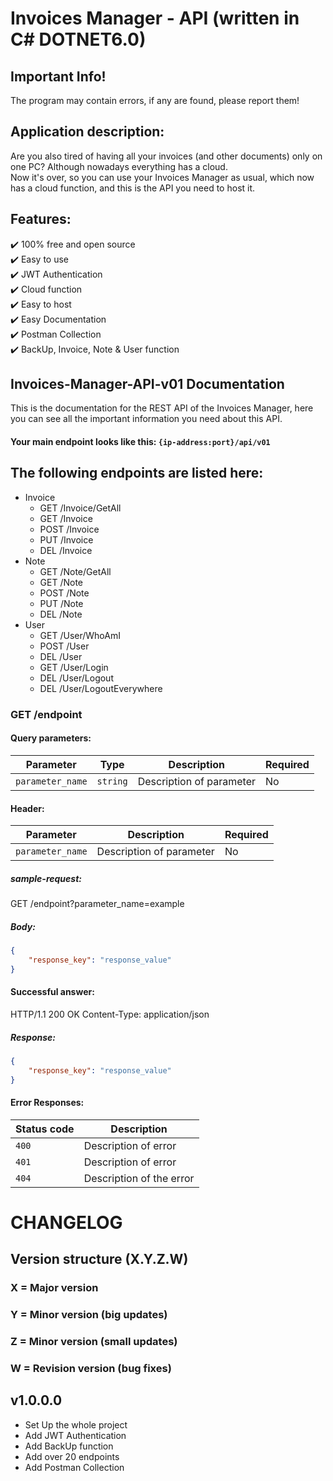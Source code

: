 ﻿# Invoices Manager - API (written in C#   DOTNET6.0)

## Important Info!
The program may contain errors, if any are found, please report them!


## Application description:
Are you also tired of having all your invoices (and other documents)
only on one PC? Although nowadays everything has a cloud. <br/>
Now it's over, so you can use your Invoices Manager as usual, which now  
has a cloud function, and this is the API you need to host it.


## Features:
✔️ 100% free and open source  
✔️ Easy to use  
✔️ JWT Authentication  
✔️ Cloud function  
✔️ Easy to host  
✔️ Easy Documentation  
✔️ Postman Collection  
✔️ BackUp, Invoice, Note & User function  


##  Invoices-Manager-API-v01 Documentation
This is the documentation for the REST API of the Invoices Manager, here you can see all the important information you need about this API.  
#### Your main endpoint looks like this: ```{ip-address:port}/api/v01```

## The following endpoints are listed here:
- Invoice
    - GET /Invoice/GetAll
    - GET /Invoice
    - POST /Invoice
    - PUT /Invoice
    - DEL /Invoice
- Note
    - GET /Note/GetAll
    - GET /Note
    - POST /Note
    - PUT /Note
    - DEL /Note
- User
    - GET /User/WhoAmI
    - POST /User
    - DEL /User
    - GET /User/Login
    - DEL /User/Logout
    - DEL /User/LogoutEverywhere

### GET /endpoint

#### Query parameters:
| Parameter | Type | Description | Required |
| --- | --- | --- | --- |
| `parameter_name` | `string` | Description of parameter | No |

#### Header:
| Parameter | Description | Required |
| --- | --- | --- |
| `parameter_name` | Description of parameter | No |

##### sample-request:
GET /endpoint?parameter_name=example

##### Body:
```json
{
    "response_key": "response_value"
}
```

#### Successful answer:
HTTP/1.1 200 OK
Content-Type: application/json

##### Response:
```json
{
    "response_key": "response_value"
}
```

#### Error Responses:
| Status code | Description |
| --- | --- |
| `400` | Description of error |
| `401` | Description of error |
| `404` | Description of the error |




# CHANGELOG
## Version structure (X.Y.Z.W)
### X = Major version
### Y = Minor version (big updates)
### Z = Minor version (small updates)
### W = Revision version (bug fixes)


## v1.0.0.0
- Set Up the whole project
- Add JWT Authentication
- Add BackUp function
- Add over 20 endpoints
- Add Postman Collection
